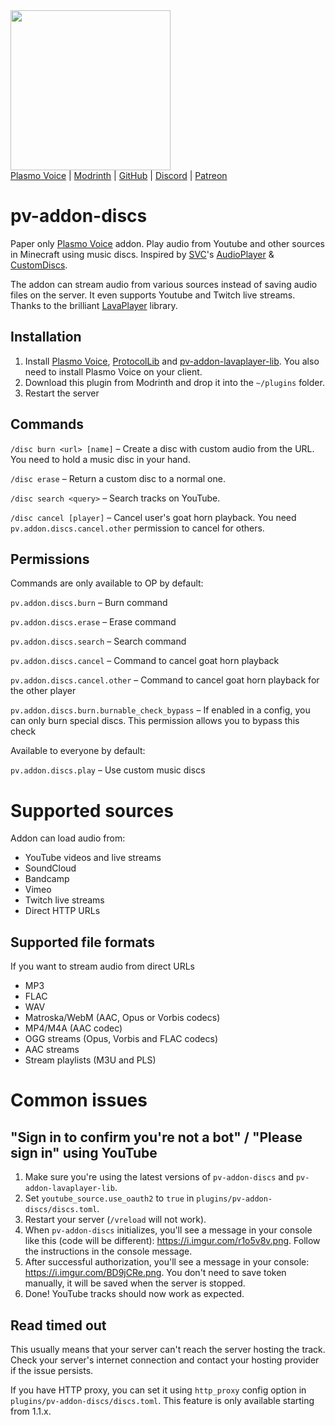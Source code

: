 <img src="https://i.imgur.com/4o67Wn1.png" width="256"/>

<div>
    <a href="https://modrinth.com/mod/plasmo-voice">Plasmo Voice</a>
    <span> | </span>
    <a href="https://modrinth.com/plugin/pv-addon-discs">Modrinth</a>
    <span> | </span>
    <a href="https://github.com/plasmoapp/pv-addon-discs/">GitHub</a>
    <span> | </span>
    <a href="https://discord.com/invite/uueEqzwCJJ">Discord</a>
     <span> | </span>
    <a href="https://www.patreon.com/plasmomc">Patreon</a>
</div>

# pv-addon-discs

Paper only [Plasmo Voice](https://github.com/plasmoapp/plasmo-voice) addon. Play audio from Youtube and other sources in Minecraft using music discs. Inspired by [SVC](https://github.com/henkelmax/simple-voice-chat)'s [AudioPlayer](https://github.com/henkelmax/audio-player) & [CustomDiscs](https://github.com/Navoei/CustomDiscs).

The addon can stream audio from various sources instead of saving audio files on the server. It even supports Youtube and Twitch live streams. Thanks to the brilliant [LavaPlayer](https://github.com/lavalink-devs/lavaplayer) library.

## Installation

1. Install [Plasmo Voice](https://modrinth.com/mod/plasmo-voice), [ProtocolLib](https://www.spigotmc.org/resources/protocollib.1997/) and [pv-addon-lavaplayer-lib](https://modrinth.com/mod/pv-addon-lavaplayer-lib). You also need to install Plasmo Voice on your client.
2. Download this plugin from Modrinth and drop it into the `~/plugins` folder.
3. Restart the server

## Commands

`/disc burn <url> [name]` – Create a disc with custom audio from the URL. You need to hold a music disc in your hand.

`/disc erase` – Return a custom disc to a normal one.

`/disc search <query>` – Search tracks on YouTube.

`/disc cancel [player]` – Cancel user's goat horn playback. You need `pv.addon.discs.cancel.other` permission to cancel for others.

## Permissions

Commands are only available to OP by default:

`pv.addon.discs.burn` – Burn command

`pv.addon.discs.erase` – Erase command

`pv.addon.discs.search` – Search command

`pv.addon.discs.cancel` – Command to cancel goat horn playback

`pv.addon.discs.cancel.other` – Command to cancel goat horn playback for the other player

`pv.addon.discs.burn.burnable_check_bypass` – If enabled in a config, you can only burn special discs. This permission allows you to bypass this check

Available to everyone by default:

`pv.addon.discs.play` – Use custom music discs

# Supported sources

Addon can load audio from:

- YouTube videos and live streams
- SoundCloud
- Bandcamp
- Vimeo
- Twitch live streams
- Direct HTTP URLs

## Supported file formats

If you want to stream audio from direct URLs

- MP3
- FLAC
- WAV
- Matroska/WebM (AAC, Opus or Vorbis codecs)
- MP4/M4A (AAC codec)
- OGG streams (Opus, Vorbis and FLAC codecs)
- AAC streams
- Stream playlists (M3U and PLS)

# Common issues

## "Sign in to confirm you're not a bot" / "Please sign in" using YouTube
1) Make sure you're using the latest versions of `pv-addon-discs` and `pv-addon-lavaplayer-lib`.
2) Set `youtube_source.use_oauth2` to `true` in `plugins/pv-addon-discs/discs.toml`.
3) Restart your server (`/vreload` will not work).
4) When `pv-addon-discs` initializes, you'll see a message in your console like this (code will be different): https://i.imgur.com/r1o5v8v.png. Follow the instructions in the console message.
5) After successful authorization, you'll see a message in your console: https://i.imgur.com/BD9jCRe.png. You don't need to save token manually, it will be saved when the server is stopped.
6) Done! YouTube tracks should now work as expected.

## Read timed out
This usually means that your server can't reach the server hosting the track.
Check your server's internet connection and contact your hosting provider if the issue persists.

If you have HTTP proxy, you can set it using `http_proxy` config option in `plugins/pv-addon-discs/discs.toml`.
This feature is only available starting from 1.1.x.